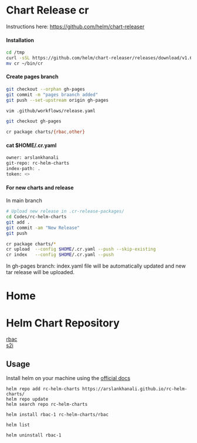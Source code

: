# Chart Release cr
Instructions here: https://github.com/helm/chart-releaser

#### Installation
``` sh
cd /tmp
curl -sSL https://github.com/helm/chart-releaser/releases/download/v1.6.0/chart-releaser_1.6.0_darwin_amd64.tar.gz | tar xzf -
mv cr ~/bin/cr
```

#### Create pages branch
``` sh
git checkout --orphan gh-pages
git commit -m "pages braanch added"
git push --set-upstream origin gh-pages

vim .github/workflows/release.yaml       

git checkout gh-pages

cr package charts/{rbac,other}
```
#### cat $HOME/.cr.yaml
``` sh
owner: arslankhanali
git-repo: rc-helm-charts
index-path: .
token: <>
```
#### For new charts and release
In main branch
``` sh
# Upload new release in .cr-release-packages/
cd Codes/rc-helm-charts
git add .
git commit -am "New Release"
git push

cr package charts/*
cr upload  --config $HOME/.cr.yaml --push --skip-existing
cr index   --config $HOME/.cr.yaml --push


```
In gh-pages branch: index.yaml file will be automatically updated and new tar release will be uploaded.

# Home

# Helm Chart Repository

[rbac](https://github.com/arslankhanali/rc-helm-charts/tree/main/charts/rbac)  
[s2i](https://github.com/arslankhanali/rc-helm-charts/tree/main/charts/s2i)

## Usage

Install helm on your machine using the [official docs](https://helm.sh/docs/intro/install/)

```shell
helm repo add rc-helm-charts https://arslankhanali.github.io/rc-helm-charts/
helm repo update
helm search repo rc-helm-charts

helm install rbac-1 rc-helm-charts/rbac

helm list 

helm uninstall rbac-1
```